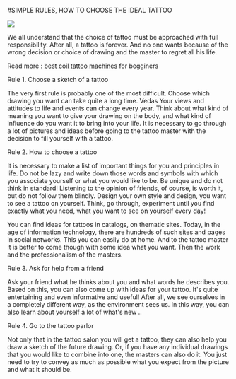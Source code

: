 #SIMPLE RULES, HOW TO CHOOSE THE IDEAL TATTOO 

<img src="https://i.ytimg.com/vi/LD8sBwPQFC4/hqdefault.jpg">

We all understand that the choice of tattoo must be approached with full responsibility. After all, a tattoo is forever. And no one wants because of the wrong decision or choice of drawing and the master to regret all his life.

Read more : <a href="https://www.bestadvisor.com/tattoo-machines">best coil tattoo machines</a> for begginers

Rule 1. Choose a sketch of a tattoo

The very first rule is probably one of the most difficult. Choose which drawing you want can take quite a long time. Vedas Your views and attitudes to life and events can change every year. Think about what kind of meaning you want to give your drawing on the body, and what kind of influence do you want it to bring into your life. It is necessary to go through a lot of pictures and ideas before going to the tattoo master with the decision to fill yourself with a tattoo.

Rule 2. How to choose a tattoo

It is necessary to make a list of important things for you and principles in life. Do not be lazy and write down those words and symbols with which you associate yourself or what you would like to be. Be unique and do not think in standard! Listening to the opinion of friends, of course, is worth it, but do not follow them blindly. Design your own style and design, you want to see a tattoo on yourself. Think, go through, experiment until you find exactly what you need, what you want to see on yourself every day!

You can find ideas for tattoos in catalogs, on thematic sites. Today, in the age of information technology, there are hundreds of such sites and pages in social networks. This you can easily do at home. And to the tattoo master it is better to come though with some idea what you want. Then the work and the professionalism of the masters.

Rule 3. Ask for help from a friend

Ask your friend what he thinks about you and what words he describes you. Based on this, you can also come up with ideas for your tattoo. It's quite entertaining and even informative and useful! After all, we see ourselves in a completely different way, as the environment sees us. In this way, you can also learn about yourself a lot of what's new ..

Rule 4. Go to the tattoo parlor

Not only that in the tattoo salon you will get a tattoo, they can also help you draw a sketch of the future drawing. Or, if you have any individual drawings that you would like to combine into one, the masters can also do it. You just need to try to convey as much as possible what you expect from the picture and what it should be.
